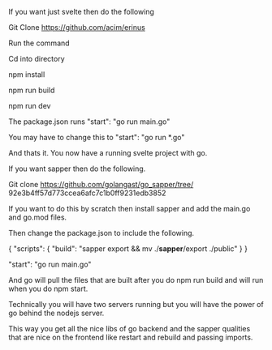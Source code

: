 If you want just svelte then do the following

Git Clone https://github.com/acim/erinus

Run the command 

Cd into directory

npm install

npm run build

npm run dev

The package.json runs "start": "go run main.go"

You may have to change this to "start": "go run *.go"

And thats it. You now have a running svelte project with go.

If you want sapper then do the following.

Git clone https://github.com/golangast/go_sapper/tree/
92e3b4ff57d773ccea6afc7c1b0ff9231edb3852

If you want to do this by scratch then install sapper and add the main.go and go.mod files.

Then change the package.json to include the following.

{ "scripts": { "build": "sapper export && mv ./__sapper__/export ./public" } }

"start": "go run main.go"

And go will pull the files that are built after you do npm run build and will run when you do npm start.

Technically you will have two servers running but you will have the power of go behind the nodejs server.

This way you get all the nice libs of go backend and the sapper qualities that are nice on the frontend like restart and rebuild and passing imports.
